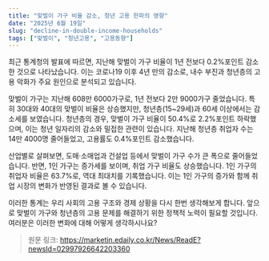 ```yaml
---
title: "맞벌이 가구 비율 감소, 청년 고용 한파의 영향"
date: "2025년 6월 19일"
slug: "decline-in-double-income-households"
tags: ["맞벌이", "청년고용", "고용동향"]
---
```


최근 통계청의 발표에 따르면, 지난해 맞벌이 가구 비율이 1년 전보다 0.2%포인트 감소한 것으로 나타났습니다. 이는 코로나19 이후 4년 만의 감소로, 내수 부진과 청년층의 고용 악화가 주요 원인으로 분석되고 있습니다.

맞벌이 가구는 지난해 608만 6000가구로, 1년 전보다 2만 9000가구 줄었습니다. 특히 30대와 40대의 맞벌이 비율은 상승했지만, 청년층(15~29세)과 60세 이상에서는 감소세를 보였습니다. 청년층의 경우, 맞벌이 가구 비율이 50.4%로 2.2%포인트 하락했으며, 이는 청년 일자리의 감소와 밀접한 관련이 있습니다. 지난해 청년층 취업자 수는 14만 4000명 줄어들었고, 고용률도 0.4%포인트 감소했습니다.

산업별로 살펴보면, 도매·소매업과 건설업 등에서 맞벌이 가구 수가 큰 폭으로 줄어들었습니다. 반면, 1인 가구는 증가세를 보이며, 취업 가구 비율도 상승했습니다. 1인 가구의 취업자 비율은 63.7%로, 역대 최대치를 기록했습니다. 이는 1인 가구의 증가와 함께 취업 시장의 변화가 반영된 결과로 볼 수 있습니다.

이러한 통계는 우리 사회의 고용 구조와 경제 상황을 다시 한번 생각해보게 합니다. 앞으로 맞벌이 가구와 청년층의 고용 문제를 해결하기 위한 정책적 노력이 필요할 것입니다. 여러분은 이러한 변화에 대해 어떻게 생각하시나요?

> 원문 링크: https://marketin.edaily.co.kr/News/ReadE?newsId=02997926642203360